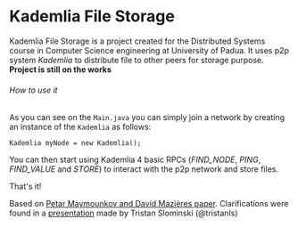# Kademlia File Storage

Kademlia File Storage is a project created for the Distributed Systems course in Computer Science engineering at University of Padua.
It uses p2p system *Kademlia* to distribute file to other peers for storage purpose.
**Project is still on the works**

###### How to use it
As you can see on the `Main.java` you can simply join a network by creating an instance of the `Kademlia` as follows:
```
Kademlia myNode = new Kademlia();
```

You can then start using Kademlia 4 basic RPCs (*FIND_NODE*, *PING*, *FIND_VALUE* and *STORE*) to interact with the p2p network and store files.

That's it!

Based on [Petar Maymounkov and David Mazières paper](https://pdos.csail.mit.edu/~petar/papers/maymounkov-kademlia-lncs.pdf).
Clarifications were found in a [presentation](https://docs.google.com/presentation/d/11qGZlPWu6vEAhA7p3qsQaQtWH7KofEC9dMeBFZ1gYeA/edit#slide=id.g1718cc2bc_08645) made by Tristan Slominski (@tristanls)
